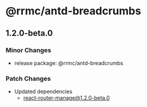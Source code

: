 # @rrmc/antd-breadcrumbs

## 1.2.0-beta.0

### Minor Changes

- release package: @rrmc/antd-breadcrumbs

### Patch Changes

- Updated dependencies
  - react-router-manage@1.2.0-beta.0

